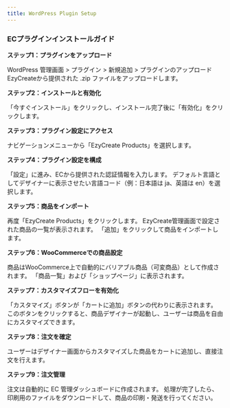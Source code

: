 ```yaml
---
title: WordPress Plugin Setup
---
```

### **ECプラグインインストールガイド**

**ステップ1：プラグインをアップロード**


 WordPress 管理画面 > プラグイン > 新規追加 > プラグインのアップロード
 EzyCreateから提供された .zip ファイルをアップロードします。

**ステップ2：インストールと有効化**


 「今すぐインストール」をクリックし、インストール完了後に「有効化」をクリックします。

**ステップ3：プラグイン設定にアクセス**


 ナビゲーションメニューから「EzyCreate Products」を選択します。

**ステップ4：プラグイン設定を構成**


 「設定」に進み、ECから提供された認証情報を入力します。
 デフォルト言語としてデザイナーに表示させたい言語コード（例：日本語は ja、英語は en）を選択します。

**ステップ5：商品をインポート**


 再度「EzyCreate Products」をクリックします。
 EzyCreate管理画面で設定された商品の一覧が表示されます。
 「追加」をクリックして商品をインポートします。

**ステップ6：WooCommerceでの商品設定**


 商品はWooCommerce上で自動的にバリアブル商品（可変商品）として作成されます。
 「商品一覧」および「ショップページ」に表示されます。

**ステップ7：カスタマイズフローを有効化**


 「カスタマイズ」ボタンが「カートに追加」ボタンの代わりに表示されます。
 このボタンをクリックすると、商品デザイナーが起動し、ユーザーは商品を自由にカスタマイズできます。

**ステップ8：注文を確定**


 ユーザーはデザイナー画面からカスタマイズした商品をカートに追加し、直接注文を行えます。

**ステップ9：注文管理**


 注文は自動的に EC 管理ダッシュボードに作成されます。
 処理が完了したら、印刷用のファイルをダウンロードして、商品の印刷・発送を行ってください。
